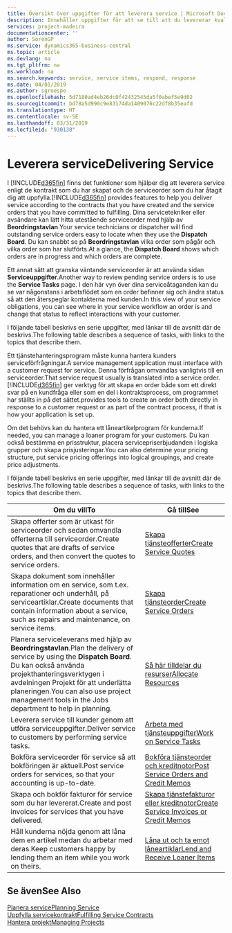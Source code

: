 ```yaml
---
title: Översikt över uppgifter för att leverera service | Microsoft Docs
description: Innehåller uppgifter för att se till att du levererar kvalitetsservice och lever upp till avtal med kunder.
services: project-madeira
documentationcenter: ''
author: SorenGP
ms.service: dynamics365-business-central
ms.topic: article
ms.devlang: na
ms.tgt_pltfrm: na
ms.workload: na
ms.search.keywords: service, service items, respond, response
ms.date: 04/01/2019
ms.author: sgroespe
ms.openlocfilehash: 5d7180ad4eb26dc0f42432545da5f0abef5e9d02
ms.sourcegitcommit: bd78a5d990c9e83174da1409076c22df8b35eafd
ms.translationtype: HT
ms.contentlocale: sv-SE
ms.lasthandoff: 03/31/2019
ms.locfileid: "930138"
---
```

# <a name="delivering-service"></a><span data-ttu-id="bb3d5-103">Leverera service</span><span class="sxs-lookup"><span data-stu-id="bb3d5-103">Delivering Service</span></span>
<span data-ttu-id="bb3d5-104">I [!INCLUDE[d365fin](includes/d365fin_md.md)] finns det funktioner som hjälper dig att leverera service enligt de kontrakt som du har skapat och de serviceorder som du har åtagit dig att uppfylla.</span><span class="sxs-lookup"><span data-stu-id="bb3d5-104">[!INCLUDE[d365fin](includes/d365fin_md.md)] provides features to help you deliver service according to the contracts that you have created and the service orders that you have committed to fulfilling.</span></span> <span data-ttu-id="bb3d5-105">Dina servicetekniker eller avsändare kan lätt hitta utestående serviceorder med hjälp av **Beordringstavlan**.</span><span class="sxs-lookup"><span data-stu-id="bb3d5-105">Your service technicians or dispatcher will find outstanding service orders easy to locate when they use the **Dispatch Board**.</span></span> <span data-ttu-id="bb3d5-106">Du kan snabbt se på **Beordringstavlan** vilka order som pågår och vilka order som har slutförts.</span><span class="sxs-lookup"><span data-stu-id="bb3d5-106">At a glance, the **Dispatch Board** shows which orders are in progress and which orders are complete.</span></span>  
  
<span data-ttu-id="bb3d5-107">Ett annat sätt att granska väntande serviceorder är att använda sidan **Serviceuppgifter**.</span><span class="sxs-lookup"><span data-stu-id="bb3d5-107">Another way to review pending service orders is to use the **Service Tasks** page.</span></span> <span data-ttu-id="bb3d5-108">I den här vyn över dina serviceåtaganden kan du se var någonstans i arbetsflödet som en order befinner sig och ändra status så att den återspeglar kontakterna med kunden.</span><span class="sxs-lookup"><span data-stu-id="bb3d5-108">In this view of your service obligations, you can see where in your service workflow an order is and change that status to reflect interactions with your customer.</span></span>  
  
<span data-ttu-id="bb3d5-109">I följande tabell beskrivs en serie uppgifter, med länkar till de avsnitt där de beskrivs.</span><span class="sxs-lookup"><span data-stu-id="bb3d5-109">The following table describes a sequence of tasks, with links to the topics that describe them.</span></span>   

<span data-ttu-id="bb3d5-110">Ett tjänstehanteringsprogram måste kunna hantera kunders serviceförfrågningar.</span><span class="sxs-lookup"><span data-stu-id="bb3d5-110">A service management application must interface with a customer request for service.</span></span> <span data-ttu-id="bb3d5-111">Denna förfrågan omvandlas vanligtvis till en serviceorder.</span><span class="sxs-lookup"><span data-stu-id="bb3d5-111">That service request usually is translated into a service order.</span></span> [!INCLUDE[d365fin](includes/d365fin_md.md)] <span data-ttu-id="bb3d5-112">ger verktyg för att skapa en order både som ett direkt svar på en kundfråga eller som en del i kontraktsprocess, om programmet har ställts in på det sättet.</span><span class="sxs-lookup"><span data-stu-id="bb3d5-112">provides tools to create an order both directly in response to a customer request or as part of the contract process, if that is how your application is set up.</span></span>  
  
<span data-ttu-id="bb3d5-113">Om det behövs kan du hantera ett låneartikelprogram för kunderna.</span><span class="sxs-lookup"><span data-stu-id="bb3d5-113">If needed, you can manage a loaner program for your customers.</span></span> <span data-ttu-id="bb3d5-114">Du kan också bestämma en prisstruktur, placera servicepriserbjudanden i logiska grupper och skapa prisjusteringar.</span><span class="sxs-lookup"><span data-stu-id="bb3d5-114">You can also determine your pricing structure, put service pricing offerings into logical groupings, and create price adjustments.</span></span>  
  
<span data-ttu-id="bb3d5-115">I följande tabell beskrivs en serie uppgifter, med länkar till de avsnitt där de beskrivs.</span><span class="sxs-lookup"><span data-stu-id="bb3d5-115">The following table describes a sequence of tasks, with links to the topics that describe them.</span></span>   
  
|<span data-ttu-id="bb3d5-116">**Om du vill**</span><span class="sxs-lookup"><span data-stu-id="bb3d5-116">**To**</span></span>|<span data-ttu-id="bb3d5-117">**Gå till**</span><span class="sxs-lookup"><span data-stu-id="bb3d5-117">**See**</span></span>|  
|------------|-------------|  
|<span data-ttu-id="bb3d5-118">Skapa offerter som är utkast för serviceorder och sedan omvandla offerterna till serviceorder.</span><span class="sxs-lookup"><span data-stu-id="bb3d5-118">Create quotes that are drafts of service orders, and then convert the quotes to service orders.</span></span>|[<span data-ttu-id="bb3d5-119">Skapa tjänsteofferter</span><span class="sxs-lookup"><span data-stu-id="bb3d5-119">Create Service Quotes</span></span>](service-how-to-create-service-quotes.md)|
|<span data-ttu-id="bb3d5-120">Skapa dokument som innehåller information om en service, som t.ex. reparationer och underhåll, på serviceartiklar.</span><span class="sxs-lookup"><span data-stu-id="bb3d5-120">Create documents that contain information about a service, such as repairs and maintenance, on service items.</span></span>|[<span data-ttu-id="bb3d5-121">Skapa tjänsteorder</span><span class="sxs-lookup"><span data-stu-id="bb3d5-121">Create Service Orders</span></span>](service-how-to-create-service-orders.md)|
|<span data-ttu-id="bb3d5-122">Planera serviceleverans med hjälp av **Beordringstavlan**.</span><span class="sxs-lookup"><span data-stu-id="bb3d5-122">Plan the delivery of service by using the **Dispatch Board**.</span></span> <span data-ttu-id="bb3d5-123">Du kan också använda projekthanteringsverktygen i avdelningen Projekt för att underlätta planeringen.</span><span class="sxs-lookup"><span data-stu-id="bb3d5-123">You can also use project management tools in the Jobs department to help in planning.</span></span>|[<span data-ttu-id="bb3d5-124">Så här tilldelar du resurser</span><span class="sxs-lookup"><span data-stu-id="bb3d5-124">Allocate Resources</span></span>](service-how-to-allocate-resources.md)|  
|<span data-ttu-id="bb3d5-125">Leverera service till kunder genom att utföra serviceuppgifter.</span><span class="sxs-lookup"><span data-stu-id="bb3d5-125">Deliver service to customers by performing service tasks.</span></span>|[<span data-ttu-id="bb3d5-126">Arbeta med tjänsteuppgifter</span><span class="sxs-lookup"><span data-stu-id="bb3d5-126">Work on Service Tasks</span></span>](service-how-to-work-on-service-tasks.md)|  
|<span data-ttu-id="bb3d5-127">Bokföra serviceorder för service så att bokföringen är aktuell.</span><span class="sxs-lookup"><span data-stu-id="bb3d5-127">Post service orders for services, so that your accounting is up-to-date.</span></span>|[<span data-ttu-id="bb3d5-128">Bokföra tjänsteorder och kreditnotor</span><span class="sxs-lookup"><span data-stu-id="bb3d5-128">Post Service Orders and Credit Memos</span></span>](service-how-to-post-service-orders.md)|  
|<span data-ttu-id="bb3d5-129">Skapa och bokför fakturor för service som du har levererat.</span><span class="sxs-lookup"><span data-stu-id="bb3d5-129">Create and post invoices for services that you have delivered.</span></span>|[<span data-ttu-id="bb3d5-130">Skapa tjänstefakturor eller kreditnotor</span><span class="sxs-lookup"><span data-stu-id="bb3d5-130">Create Service Invoices or Credit Memos</span></span>](service-how-create-invoices.md)|  
|<span data-ttu-id="bb3d5-131">Håll kunderna nöjda genom att låna dem en artikel medan du arbetar med deras.</span><span class="sxs-lookup"><span data-stu-id="bb3d5-131">Keep customers happy by lending them an item while you work on theirs.</span></span>| [<span data-ttu-id="bb3d5-132">Låna ut och ta emot låneartiklar</span><span class="sxs-lookup"><span data-stu-id="bb3d5-132">Lend and Receive Loaner Items</span></span>](service-how-to-lend-receive-loaners.md)|
  
## <a name="see-also"></a><span data-ttu-id="bb3d5-133">Se även</span><span class="sxs-lookup"><span data-stu-id="bb3d5-133">See Also</span></span>  
[<span data-ttu-id="bb3d5-134">Planera service</span><span class="sxs-lookup"><span data-stu-id="bb3d5-134">Planning Service</span></span>](service-plan-service.md)  
[<span data-ttu-id="bb3d5-135">Uppfylla servicekontrakt</span><span class="sxs-lookup"><span data-stu-id="bb3d5-135">Fulfilling Service Contracts</span></span>](service-fulfill-service-contracts.md)  
[<span data-ttu-id="bb3d5-136">Hantera projekt</span><span class="sxs-lookup"><span data-stu-id="bb3d5-136">Managing Projects</span></span>](projects-manage-projects.md)  
